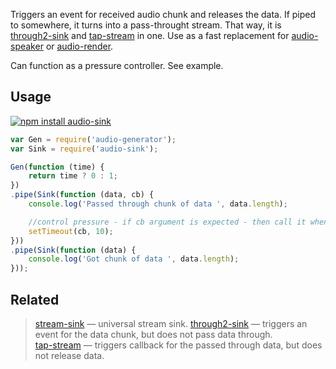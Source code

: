 Triggers an event for received audio chunk and releases the data. If piped to somewhere, it turns into a pass-throught stream. That way, it is [through2-sink](https://www.npmjs.com/package/through2-sink) and [tap-stream](https://www.npmjs.com/package/tap-stream) in one. Use as a fast replacement for [audio-speaker](https://npmjs.org/package/audio-speaker) or [audio-render](https://npmjs.org/package/audio-render).

Can function as a pressure controller. See example.

## Usage

[![npm install audio-sink](https://nodei.co/npm/audio-sink.png?mini=true)](https://npmjs.org/package/audio-sink/)

```js
var Gen = require('audio-generator');
var Sink = require('audio-sink');

Gen(function (time) {
	return time ? 0 : 1;
})
.pipe(Sink(function (data, cb) {
	console.log('Passed through chunk of data ', data.length);

	//control pressure - if cb argument is expected - then call it when required.
	setTimeout(cb, 10);
}))
.pipe(Sink(function (data) {
	console.log('Got chunk of data ', data.length);
}));
```

## Related

> [stream-sink](https://www.npmjs.com/package/stream-sink) — universal stream sink.
> [through2-sink](https://www.npmjs.com/package/through2-sink) — triggers an event for the data chunk, but does not pass data through.<br/>
> [tap-stream](https://www.npmjs.com/package/tap-stream) — triggers callback for the passed through data, but does not release data.